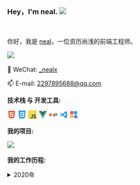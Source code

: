 ### Hey，I'm neal. <img src="https://media.giphy.com/media/hvRJCLFzcasrR4ia7z/giphy.gif" width="25px">

<br />

你好，我是 [neal](https://github.com/nealxmw)，一位资历尚浅的前端工程师。
<br />

![](https://github-readme-stats.vercel.app/api/?username=nealxmw&show_icons=true&title_color=fff&icon_color=79ff97&text_color=9f9f9f&bg_color=151515)
<br />

💬 WeChat: [\_nealx]()
<br />

📫 E-mail: [2297895688@qq.com](mailto:2297895688@qq.com)

**技术栈 与 开发工具:**
<br />

<code><img height="20" src="https://github.com/nealxmw/nealxmw/blob/main/img/html.png"></code>
<code><img height="20" src="https://github.com/nealxmw/nealxmw/blob/main/img/css.png"></code>
<code><img height="20" src="https://github.com/nealxmw/nealxmw/blob/main/img/js.png"></code>
<code><img height="20" src="https://github.com/nealxmw/nealxmw/blob/main/img/vue.png"></code>
<code><img height="20" src="https://github.com/nealxmw/nealxmw/blob/main/img/git.png"></code>
<code><img height="20" src="https://github.com/nealxmw/nealxmw/blob/main/img/vscode.png"></code>
<code><img height="20" src="https://github.com/nealxmw/nealxmw/blob/main/img/more.png"></code>

**我的项目:**

![](https://github-readme-stats.vercel.app/api/pin?username=nealxmw&repo=nealxmw&title_color=fff&icon_color=f9f9f9&text_color=9f9f9f&bg_color=151515)

**我的工作历程:**

<details style="cursor: pointer;">
  <summary>2020年</summary>
<div style="width: 98%; margin: 0 auto">
<ul>
<li>1月开始实习工作。</li>
<li>6月大学毕业。</li>
<li>7月实习转正。</li>
</ul>
</div>
</details>

<!-- ![](https://github-readme-stats.vercel.app/api/?username=nealxmw&show_icons=true&title_color=fff&icon_color=79ff97&text_color=9f9f9f&bg_color=151515)

![](https://github-readme-stats.vercel.app/api/pin?username=nealxmw&repo=nealxmw&title_color=fff&icon_color=f9f9f9&text_color=9f9f9f&bg_color=151515)

![](https://github-readme-stats.vercel.app/api/top-langs?username=nealxmw)

![](https://activity-graph.herokuapp.com/graph?username=nealxmw&theme=dracula)

![](https://img.shields.io/badge/-Nodejs-43853d?style=flat-square&logo=Node.js&logoColor=white)
![](https://img.shields.io/badge/-WebRTC-008000?style=flat-square&logo=WebRTC&labelColor=90EE90&color=fff)
![](https://img.shields.io/badge/-JavaScript-e5cd0c?style=flat-square&logo=JavaScript&labelColor=f7df1e&logoColor=000)
![](https://img.shields.io/badge/-Vue.js-29beb0?style=flat-square&logo=vue.js&labelColor=ffffff&color=4FC08D)
![](https://img.shields.io/badge/-React-29beb0?style=flat-square&logo=React&labelColor=ffffff&color=61DAFB)

![](https://visitor-badge.glitch.me/badge?page_id=littleTreeme)

![](http://antzuhl.cn:4000/get/@littleTreeme) -->
